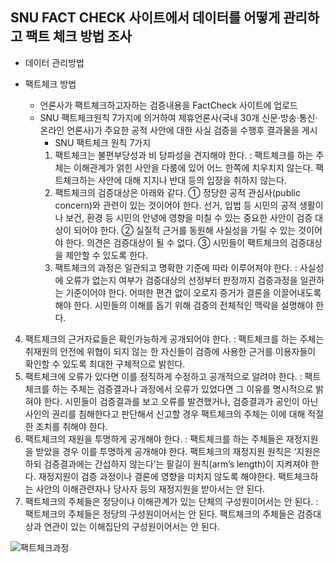 ## SNU FACT CHECK 사이트에서 데이터를 어떻게 관리하고 팩트 체크 방법 조사

 * 데이터 관리방법
 

 * 팩트체크 방법
   - 언론사가 팩트체크하고자하는 검증내용을 FactCheck 사이트에 업로드
   - SNU 팩트체크원칙 7가지에 의거하여 제휴언론사(국내 30개 신문·방송·통신·온라인 언론사)가 주요한 공적 사안에 대한 사실 검증을 수행후 결과물을 게시
     * SNU 팩트체크 원칙 7가지
      1. 팩트체크는 불편부당성과 비 당파성을 견지해야 한다.
      : 팩트체크를 하는 주체는 이해관계가 얽힌 사안을 다룸에 있어 어느 한쪽에 치우치지 않는다. 팩트체크하는 사안에 대해 지지나 반대 등의 입장을 취하지 않는다.
      2. 팩트체크의 검증대상은 아래와 같다.
       ① 정당한 공적 관심사(public concern)와 관련이 있는 것이어야 한다. 선거, 입법 등 시민의 공적 생활이나 보건, 환경 등 시민의 안녕에 영향을 미칠 수 있는 중요한 사안이 검증 대상이 되어야 한다.
       ② 실질적 근거를 동원해 사실성을 가릴 수 있는 것이어야 한다. 의견은 검증대상이 될 수 없다.
       ③ 시민들이 팩트체크의 검증대상을 제안할 수 있도록 한다.
     3. 팩트체크의 과정은 일관되고 명확한 기준에 따라 이루어져야 한다.
: 사실성에 오류가 없는지 여부가 검증대상의 선정부터 판정까지 검증과정을 일관하는 기준이어야 한다. 어떠한 편견 없이 오로지 증거가 결론을 이끌어내도록 해야 한다. 시민들의 이해를 돕기 위해 검증의 전체적인 맥락을 설명해야 한다.
4. 팩트체크의 근거자료들은 확인가능하게 공개되어야 한다.
: 팩트체크를 하는 주체는 취재원의 안전에 위협이 되지 않는 한 자신들이 검증에 사용한 근거를 이용자들이 확인할 수 있도록 최대한 구체적으로 밝힌다.
5. 팩트체크에 오류가 있다면 이를 정직하게 수정하고 공개적으로 알려야 한다.
: 팩트체크를 하는 주체는 검증결과나 과정에서 오류가 있었다면 그 이유를 명시적으로 밝혀야 한다. 시민들이 검증결과를 보고 오류를 발견했거나, 검증결과가 공인이 아닌 사인의 권리를 침해한다고 판단해서 신고할 경우 팩트체크의 주체는 이에 대해 적절한 조치를 취해야 한다.
6. 팩트체크의 재원을 투명하게 공개해야 한다.
: 팩트체크를 하는 주체들은 재정지원을 받았을 경우 이를 투명하게 공개해야 한다. 팩트체크의 재정지원 원칙은 ‘지원은 하되 검증결과에는 간섭하지 않는다’는 팔길이 원칙(arm’s length)이 지켜져야 한다. 재정지원이 검증 과정이나 결론에 영향을 미치지 않도록 해야한다. 팩트체크하는 사안의 이해관련자나 당사자 등의 재정지원을 받아서는 안 된다.
7. 팩트체크의 주체들은 정당이나 이해관계가 있는 단체의 구성원이어서는 안 된다.
: 팩트체크의 주체들은 정당의 구성원이어서는 안 된다. 팩트체크의 주체들은 검증대상과 연관이 있는 이해집단의 구성원이어서는 안 된다.



 ![팩트체크과정](https://factcheck.snu.ac.kr/assets/modified-480365d65c74067de743a36e327294adfe9521fecc52b4b5e3888bfa7daae342.png)
